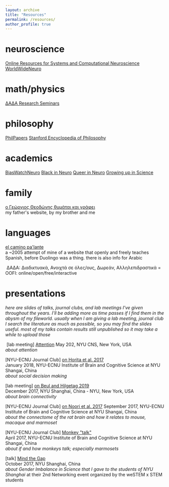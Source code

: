 ```yaml
---
layout: archive
title: "Resources"
permalink: /resources/
author_profile: true
---
```


neuroscience
=====
[Online Resources for Systems and Computational Neuroscience](https://www.simonsfoundation.org/collaborations/global-brain/online-resources-for-systems-and-computational-neuroscience/)  
[WorldWideNeuro](https://www.world-wide.org/Neuro/)

math/physics 
=====
[ΔΑΔΑ Research Seminars](https://researchseminars.org/)

philosophy
=====
[PhilPapers](https://philpapers.org/)
[Stanford Encyclopedia of Philosophy](https://plato.stanford.edu/index.html)

academics​
=====
[BiasWatchNeuro](https://biaswatchneuro.com/information-and-links/)
[Black in Neuro](https://blackinneuro.com/)
[Queer in Neuro](https://x.com/queerinneuro?lang=el)
[Growing up in Science](https://www.cns.nyu.edu/events/growingupinscience/)

family
=====
​[ο Γεώργιος Θεοδώνης θυμάται και γράφει](http://georgiostheodonis.blogspot.com/)  
my father's website, by my brother and me

languages
=====
[el camino pa'lante](https://sites.google.com/site/sites/system/errors/WebspaceNotFound?path=%2Felcaminopalante1%2F)  
a ~2005 attempt of mine of a website that openly and freely teaches Spanish, before Duolingo was a thing. there is also info for Arabic

​
ΔΑΔΑ: Διαδικτυακά, Ανοιχτά σε όλες/ους, Δωρεάν, Αλληλεπιδραστικά
= OOFI: online/open/free/interactive


presentations 
====
*here are slides of talks, journal clubs, and lab meetings I've given throughout the years. I'll be adding more as time passes if I find them in the abysm of my fileworld. usually when I am giving a lab meeting, journal club I search the literature as much as possible, so you may find the slides useful. most of my talks contain results still unpublished so it may take a while to upload those* 

​
[lab meeting] [Attention](https://docs.google.com/presentation/d/1xGxgH606IuT-mlKk3izkfVi1NXaOoBBkNnUSGGtHa28/edit?usp=sharing)
May 202, NYU CNS, New York, USA  
*about attention*

[NYU-ECNU Journal Club] [on Horita et al. 2017](https://e29ee4f1-a452-49eb-bd5a-7f0182a76ea7.filesusr.com/ugd/ee0a28_6717741076634504918a9e4fb14278bd.pdf)  
January 2018, NYU-ECNU Institute of Brain and Cognitive Science at NYU Shangai, China  
*about social decision making*

[lab meeting] [on Beul and Hilgetag 2019](https://e29ee4f1-a452-49eb-bd5a-7f0182a76ea7.filesusr.com/ugd/ee0a28_902b6cf6e85848cab283dd1be14d553b.pdf)  
December 2017, NYU Shanghai, China - NYU, New York, USA  
*about brain connectivity*

[NYU-ECNU Journal Club] [on Noori et al. 2017](https://e29ee4f1-a452-49eb-bd5a-7f0182a76ea7.filesusr.com/ugd/ee0a28_6717741076634504918a9e4fb14278bd.pdf)
September 2017, NYU-ECNU Institute of Brain and Cognitive Science at NYU Shangai, China  
*about the connectome of the rat brain and how it relates to mouse, macaque and marmoset*

​[NYU-ECNU Journal Club] [Monkey "talk"](https://e29ee4f1-a452-49eb-bd5a-7f0182a76ea7.filesusr.com/ugd/ee0a28_e796255a0ed346f5944eaea7871316ed.pdf)  
April 2017, NYU-ECNU Institute of Brain and Cognitive Science at NYU Shangai, China  
*about if and how monkeys talk; especially marmosets*

[talk] [Mind the Gap](https://e29ee4f1-a452-49eb-bd5a-7f0182a76ea7.filesusr.com/ugd/ee0a28_0054ef759283463d967ac5cbb4ec47a1.pdf)  
October 2017, NYU Shanghai, China  
*about Gender Imbalance in Science that I gave to the students of NYU Shanghai*
at their 2nd Networking event organized by the weSTEM x STEM students

​

​
